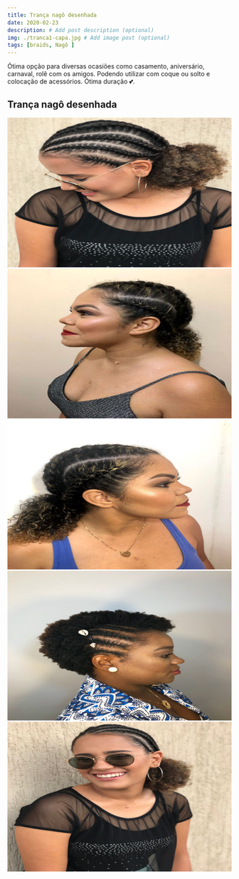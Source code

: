 ```yaml
---
title: Trança nagô desenhada
date: 2020-02-23
description: # Add post description (optional)
img: ./tranca1-capa.jpg # Add image post (optional)
tags: [braids, Nagô ]
---
```


Ótima opção para diversas ocasiões como casamento, aniversário, carnaval, rolê com os amigos.
Podendo utilizar com coque ou solto e colocação de acessórios. Ótima duração 💕.

## Trança nagô desenhada

![Trança com anéis](./tranca1-post1.jpg)
![Trança com anéis](./tranca2-post1.jpg)
![Trança com anéis](./tranca3-post1.jpg)
![Trança com anéis](./tranca4-post1.jpg)
![Trança com anéis](./tranca5-post1.jpg)

<!-- > monte de mensagem aqui do vini. -->